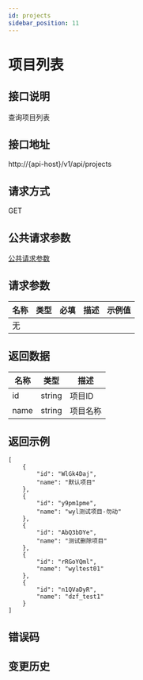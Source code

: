 ```yaml
---
id: projects
sidebar_position: 11
---
```


# 项目列表

## 接口说明
查询项目列表

## 接口地址
http://{api-host}/v1/api/projects

## 请求方式
GET


## 公共请求参数
[公共请求参数](../open-api-overview#公共请求参数)

## 请求参数
| 名称 | 类型 | 必填 | 描述 | 示例值 |
| --- | --- | --- | --- | --- |
| 无 |  |  |  |  |

## 返回数据

| 名称 | 类型 | 描述 |
| --- | --- | --- |
| id | string | 项目ID |
| name | string | 项目名称 |

## 返回示例
```
[
    {
        "id": "WlGk4Daj",
        "name": "默认项目"
    },
    {
        "id": "y9pm1pme",
        "name": "wyl测试项目-勿动"
    },
    {
        "id": "AbQ3bDYe",
        "name": "测试删除项目"
    },
    {
        "id": "rRGoYQml",
        "name": "wyltest01"
    },
    {
        "id": "n1QVaDyR",
        "name": "dzf_test1"
    }
]
```

## 错误码

## 变更历史